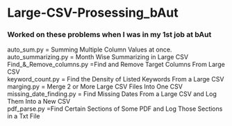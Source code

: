# Large-CSV-Prosessing_bAut
<h3> Worked on these problems when I was in my 1st job at bAut </h3>

auto_sum.py = Summing Multiple Column Values at once.
<br>
auto_summarizing.py = Month Wise Summarizing in Large CSV <br>
Find_&_Remove_columns.py =Find and Remove Target Columns From Large CSV <br>
keyword_count.py = Find the Density of Listed Keywords From a Large CSV <br>
marging.py = Merge 2 or More Large CSV Files Into One CSV <br>
missing_date_finding.py = Find Missing Dates From a Large CSV and Log Them Into a New CSV <br>
pdf_parse.py =Find Certain Sections of Some PDF and Log Those Sections in a Txt File <br>
